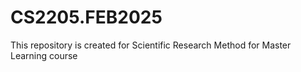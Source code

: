 # CS2205.FEB2025
This repository is created for Scientific Research Method for Master Learning course 
